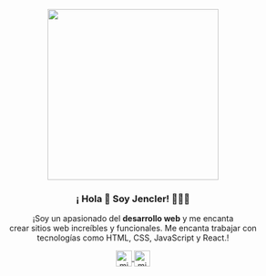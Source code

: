 <p align="center" width="300">
   <img align="center" width="300" src="https://lh3.google.com/u/0/d/1TMcgmz9b3PbcvVrpeOFB09vPgPZU_g5c=w2000-h1196-iv1](https://drive.google.com/file/d/1SnPcC3Gs8GscCPoeWzXclCNfweOKqMbb/view" />
   <h3 align="center">¡ Hola 👋 Soy Jencler! 👨🏻‍💻</h3>
</p>

<p align="center">¡Soy un apasionado del <strong>desarrollo web</strong> y me encanta <br > crear sitios web increíbles y funcionales. Me encanta trabajar con <br > tecnologías como HTML, CSS, JavaScript y React.!</p>
<p align="center">
  <a href="https://instagram.com/jencler" target="_blank">
    <img align="center" src="https://cdn-icons-png.flaticon.com/512/174/174855.png" alt="midu.dev" height="28px" width="28px" />
  </a>
  <a href="https://twitter.com/jenclerhv" target="_blank">
    <img align="center" src="https://1000marcas.net/wp-content/uploads/2019/11/Twitter-logo.png" alt="midudev" width="28px" />
  </a>
</p>

